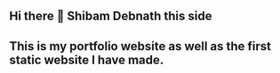 ## Hi there 👋 Shibam Debnath this side


## This is my portfolio website as well as the first static website I have made.

